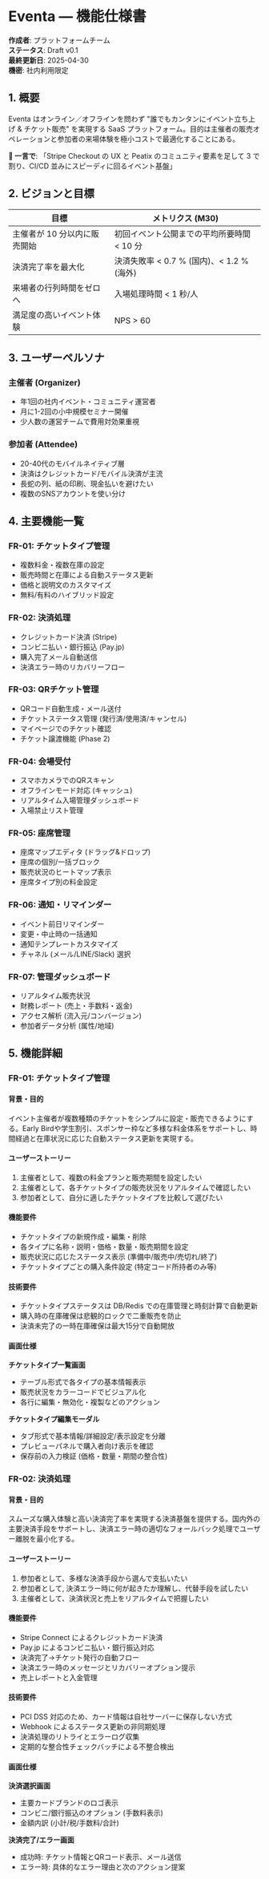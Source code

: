 # Eventa — 機能仕様書

**作成者**: プラットフォームチーム  
**ステータス**: Draft v0.1  
**最終更新日**: 2025-04-30  
**機密**: 社内利用限定

## 1. 概要
Eventa はオンライン／オフラインを問わず "誰でもカンタンにイベント立ち上げ & チケット販売" を実現する SaaS プラットフォーム。目的は主催者の販売オペレーションと参加者の来場体験を極小コストで最適化することにある。

**🎯 一言で**: 「Stripe Checkout の UX と Peatix のコミュニティ要素を足して 3 で割り、CI/CD 並みにスピーディに回るイベント基盤」

## 2. ビジョンと目標

| 目標 | メトリクス (M30) |
|------|----------------|
| 主催者が 10 分以内に販売開始 | 初回イベント公開までの平均所要時間 < 10 分 |
| 決済完了率を最大化 | 決済失敗率 < 0.7 % (国内)、< 1.2 % (海外) |
| 来場者の行列時間をゼロへ | 入場処理時間 < 1 秒/人 |
| 満足度の高いイベント体験 | NPS > 60 |

## 3. ユーザーペルソナ

### 主催者 (Organizer)
- 年1回の社内イベント・コミュニティ運営者
- 月に1-2回の小中規模セミナー開催
- 少人数の運営チームで費用対効果重視

### 参加者 (Attendee)
- 20-40代のモバイルネイティブ層
- 決済はクレジットカード/モバイル決済が主流
- 長蛇の列、紙の印刷、現金払いを避けたい
- 複数のSNSアカウントを使い分け

## 4. 主要機能一覧

### FR-01: チケットタイプ管理
- 複数料金・複数在庫の設定
- 販売時間と在庫による自動ステータス更新
- 価格と説明文のカスタマイズ
- 無料/有料のハイブリッド設定

### FR-02: 決済処理
- クレジットカード決済 (Stripe)
- コンビニ払い・銀行振込 (Pay.jp)
- 購入完了メール自動送信
- 決済エラー時のリカバリーフロー

### FR-03: QRチケット管理
- QRコード自動生成・メール送付
- チケットステータス管理 (発行済/使用済/キャンセル)
- マイページでのチケット確認
- チケット譲渡機能 (Phase 2)

### FR-04: 会場受付
- スマホカメラでのQRスキャン
- オフラインモード対応 (キャッシュ)
- リアルタイム入場管理ダッシュボード
- 入場禁止リスト管理

### FR-05: 座席管理
- 座席マップエディタ (ドラッグ&ドロップ)
- 座席の個別/一括ブロック
- 販売状況のヒートマップ表示
- 座席タイプ別の料金設定

### FR-06: 通知・リマインダー
- イベント前日リマインダー
- 変更・中止時の一括通知
- 通知テンプレートカスタマイズ
- チャネル (メール/LINE/Slack) 選択

### FR-07: 管理ダッシュボード
- リアルタイム販売状況
- 財務レポート (売上・手数料・返金)
- アクセス解析 (流入元/コンバージョン)
- 参加者データ分析 (属性/地域)

## 5. 機能詳細

### FR-01: チケットタイプ管理

#### 背景・目的
イベント主催者が複数種類のチケットをシンプルに設定・販売できるようにする。Early Birdや学生割引、スポンサー枠など多様な料金体系をサポートし、時間経過と在庫状況に応じた自動ステータス更新を実現する。

#### ユーザーストーリー
1. 主催者として、複数の料金プランと販売期間を設定したい
2. 主催者として、各チケットタイプの販売状況をリアルタイムで確認したい
3. 参加者として、自分に適したチケットタイプを比較して選びたい

#### 機能要件
- チケットタイプの新規作成・編集・削除
- 各タイプに名称・説明・価格・数量・販売期間を設定
- 販売状況に応じたステータス表示 (準備中/販売中/売切れ/終了)
- チケットタイプごとの購入条件設定 (特定コード所持者のみ等)

#### 技術要件
- チケットタイプステータスは DB/Redis での在庫管理と時刻計算で自動更新
- 購入時の在庫確保は悲観的ロックで二重販売を防止
- 決済未完了の一時在庫確保は最大15分で自動開放

#### 画面仕様
**チケットタイプ一覧画面**
- テーブル形式で各タイプの基本情報表示
- 販売状況をカラーコードでビジュアル化
- 各行に編集・無効化・複製などのアクション

**チケットタイプ編集モーダル**
- タブ形式で基本情報/詳細設定/表示設定を分離
- プレビューパネルで購入者向け表示を確認
- 保存前の入力検証 (価格・数量・期間の整合性)

### FR-02: 決済処理

#### 背景・目的
スムーズな購入体験と高い決済完了率を実現する決済基盤を提供する。国内外の主要決済手段をサポートし、決済エラー時の適切なフォールバック処理でユーザー離脱を最小化する。

#### ユーザーストーリー
1. 参加者として、多様な決済手段から選んで支払いたい
2. 参加者として, 決済エラー時に何が起きたか理解し、代替手段を試したい
3. 主催者として、決済状況と売上をリアルタイムで把握したい

#### 機能要件
- Stripe Connect によるクレジットカード決済
- Pay.jp によるコンビニ払い・銀行振込対応
- 決済完了→チケット発行の自動フロー
- 決済エラー時のメッセージとリカバリーオプション提示
- 売上レポートと入金管理

#### 技術要件
- PCI DSS 対応のため、カード情報は自社サーバーに保存しない方式
- Webhook によるステータス更新の非同期処理
- 決済処理のリトライとエラーログ収集
- 定期的な整合性チェックバッチによる不整合検出

#### 画面仕様
**決済選択画面**
- 主要カードブランドのロゴ表示
- コンビニ/銀行振込のオプション (手数料表示)
- 金額内訳 (小計/税/手数料/合計)

**決済完了/エラー画面**
- 成功時: チケット情報とQRコード表示、メール送信
- エラー時: 具体的なエラー理由と次のアクション提案 